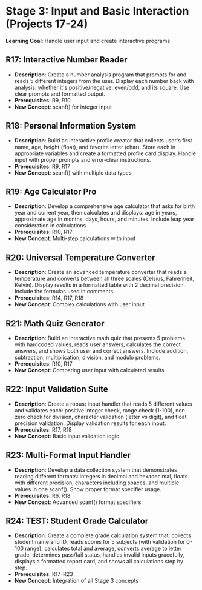 # Stage 3: Input and Basic Interaction (Projects 17-24)

**Learning Goal**: Handle user input and create interactive programs

## R17: **Interactive Number Reader**

- **Description**: Create a number analysis program that prompts for and reads 5 different integers from the user. Display each number back with analysis: whether it's positive/negative, even/odd, and its square. Use clear prompts and formatted output.
- **Prerequisites**: R9, R10
- **New Concept**: scanf() for integer input

## R18: **Personal Information System**

- **Description**: Build an interactive profile creator that collects user's first name, age, height (float), and favorite letter (char). Store each in appropriate variables and create a formatted profile card display. Handle input with proper prompts and error-clear instructions.
- **Prerequisites**: R9, R17
- **New Concept**: scanf() with multiple data types

## R19: **Age Calculator Pro**

- **Description**: Develop a comprehensive age calculator that asks for birth year and current year, then calculates and displays: age in years, approximate age in months, days, hours, and minutes. Include leap year consideration in calculations.
- **Prerequisites**: R10, R17
- **New Concept**: Multi-step calculations with input

## R20: **Universal Temperature Converter**

- **Description**: Create an advanced temperature converter that reads a temperature and converts between all three scales (Celsius, Fahrenheit, Kelvin). Display results in a formatted table with 2 decimal precision. Include the formulas used in comments.
- **Prerequisites**: R14, R17, R18
- **New Concept**: Complex calculations with user input

## R21: **Math Quiz Generator**

- **Description**: Build an interactive math quiz that presents 5 problems with hardcoded values, reads user answers, calculates the correct answers, and shows both user and correct answers. Include addition, subtraction, multiplication, division, and modulo problems.
- **Prerequisites**: R10, R17
- **New Concept**: Comparing user input with calculated results

## R22: **Input Validation Suite**

- **Description**: Create a robust input handler that reads 5 different values and validates each: positive integer check, range check (1-100), non-zero check for division, character validation (letter vs digit), and float precision validation. Display validation results for each input.
- **Prerequisites**: R17, R18
- **New Concept**: Basic input validation logic

## R23: **Multi-Format Input Handler**

- **Description**: Develop a data collection system that demonstrates reading different formats: integers in decimal and hexadecimal, floats with different precision, characters including spaces, and multiple values in one scanf(). Show proper format specifier usage.
- **Prerequisites**: R6, R18
- **New Concept**: Advanced scanf() format specifiers

## R24: **TEST: Student Grade Calculator**

- **Description**: Create a complete grade calculation system that: collects student name and ID, reads scores for 5 subjects (with validation for 0-100 range), calculates total and average, converts average to letter grade, determines pass/fail status, handles invalid inputs gracefully, displays a formatted report card, and shows all calculations step by step.
- **Prerequisites**: R17-R23
- **New Concept**: Integration of all Stage 3 concepts
